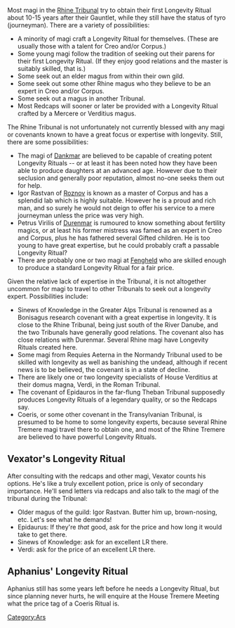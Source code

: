 Most magi in the [Rhine Tribunal](Rhine_Tribunal "wikilink") try to
obtain their first Longevity Ritual about 10-15 years after their
Gauntlet, while they still have the status of tyro (journeyman). There
are a variety of possibilities:

  - A minority of magi craft a Longevity Ritual for themselves. (These
    are usually those with a talent for Creo and/or Corpus.)
  - Some young magi follow the tradition of seeking out their parens for
    their first Longevity Ritual. (If they enjoy good relations and the
    master is suitably skilled, that is.)
  - Some seek out an elder magus from within their own gild.
  - Some seek out some other Rhine magus who they believe to be an
    expert in Creo and/or Corpus.
  - Some seek out a magus in another Tribunal.
  - Most Redcaps will sooner or later be provided with a Longevity
    Ritual crafted by a Mercere or Verditius magus.

The Rhine Tribunal is not unfortunately not currently blessed with any
magi or covenants known to have a great focus or expertise with
longevity. Still, there are some possibilities:

  - The magi of [Dankmar](Dankmar "wikilink") are believed to be capable
    of creating potent Longevity Rituals -- or at least it has been
    noted how they have been able to produce daughters at an advanced
    age. However due to their seclusion and generally poor reputation,
    almost no-one seeks them out for help.
  - Igor Rastvan of [Roznov](Roznov "wikilink") is known as a master of
    Corpus and has a splendid lab which is highly suitable. However he
    is a proud and rich man, and so surely he would not deign to offer
    his service to a mere journeyman unless the price was very high.
  - Petrus Virilis of [Durenmar](Durenmar "wikilink") is rumoured to
    know something about fertility magics, or at least his former
    mistress was famed as an expert in Creo and Corpus, plus he has
    fathered several Gifted children. He is too young to have great
    expertise, but he could probably craft a passable Longevity Ritual?
  - There are probably one or two magi at
    [Fengheld](Fengheld "wikilink") who are skilled enough to produce a
    standard Longevity Ritual for a fair price.

Given the relative lack of expertise in the Tribunal, it is not
altogether uncommon for magi to travel to other Tribunals to seek out a
longevity expert. Possibilities include:

  - Sinews of Knowledge in the Greater Alps Tribunal is renowned as a
    Bonisagus research covenant with a great expertise in longevity. It
    is close to the Rhine Tribunal, being just south of the River
    Danube, and the two Tribunals have generally good relations. The
    covenant also has close relations with Durenmar. Several Rhine magi
    have Longevity Rituals created here.
  - Some magi from Requies Aeterna in the Normandy Tribunal used to be
    skilled with longevity as well as banishing the undead, although if
    recent news is to be believed, the covenant is in a state of
    decline.
  - There are likely one or two longevity specialists of House Verditius
    at their domus magna, Verdi, in the Roman Tribunal.
  - The covenant of Epidauros in the far-flung Theban Tribunal
    supposedly produces Longevity Rituals of a legendary quality, or so
    the Redcaps say.
  - Coeris, or some other covenant in the Transylvanian Tribunal, is
    presumed to be home to some longevity experts, because several Rhine
    Tremere magi travel there to obtain one, and most of the Rhine
    Tremere are believed to have powerful Longevity Rituals.

## Vexator's Longevity Ritual

After consulting with the redcaps and other magi, Vexator counts his
options. He's like a truly excellent potion, price is only of secondary
importance. He'll send letters via redcaps and also talk to the magi of
the tribunal during the Tribunal:

  - Older magus of the guild: Igor Rastvan. Butter him up, brown-nosing,
    etc. Let's see what he demands\!
  - Epidaurus: If they're *that* good, ask for the price and how long it
    would take to get there.
  - Sinews of Knowledge: ask for an excellent LR there.
  - Verdi: ask for the price of an excellent LR there.

## Aphanius' Longevity Ritual

Aphanius still has some years left before he needs a Longevity Ritual,
but since planning never hurts, he will enquire at the House Tremere
Meeting what the price tag of a Coeris Ritual is.

[Category:Ars](Category:Ars "wikilink")